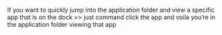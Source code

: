 If you want to quickly jump into the application folder and view a specific app that is on the dock >> just command click the app and voila you’re in the application folder viewing that app

